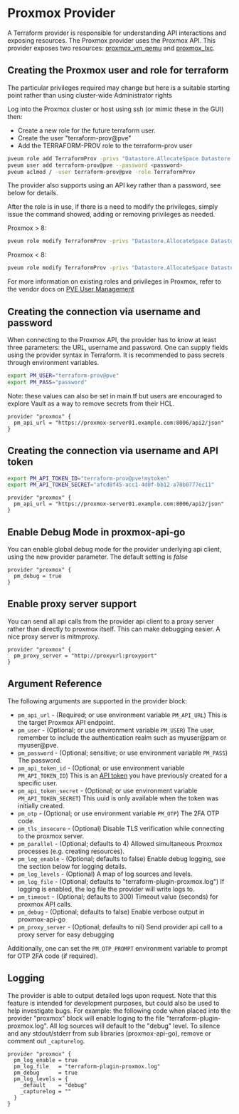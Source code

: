# Proxmox Provider

A Terraform provider is responsible for understanding API interactions and exposing resources. The Proxmox provider uses
the Proxmox API. This provider exposes two resources: [proxmox_vm_qemu](resources/vm_qemu.md)
and [proxmox_lxc](resources/lxc.md).

## Creating the Proxmox user and role for terraform

The particular privileges required may change but here is a suitable starting point rather than using cluster-wide
Administrator rights

Log into the Proxmox cluster or host using ssh (or mimic these in the GUI) then:

- Create a new role for the future terraform user.
- Create the user "terraform-prov@pve"
- Add the TERRAFORM-PROV role to the terraform-prov user

```bash
pveum role add TerraformProv -privs "Datastore.AllocateSpace Datastore.Audit Pool.Allocate Sys.Audit Sys.Console Sys.Modify VM.Allocate VM.Audit VM.Clone VM.Config.CDROM VM.Config.Cloudinit VM.Config.CPU VM.Config.Disk VM.Config.HWType VM.Config.Memory VM.Config.Network VM.Config.Options VM.Migrate VM.Monitor VM.PowerMgmt SDN.Use"
pveum user add terraform-prov@pve --password <password>
pveum aclmod / -user terraform-prov@pve -role TerraformProv
```

The provider also supports using an API key rather than a password, see below for details.

After the role is in use, if there is a need to modify the privileges, simply issue the command showed, adding or
removing privileges as needed.


Proxmox > 8:
```bash
pveum role modify TerraformProv -privs "Datastore.AllocateSpace Datastore.Audit Pool.Allocate Sys.Audit Sys.Console Sys.Modify VM.Allocate VM.Audit VM.Clone VM.Config.CDROM VM.Config.Cloudinit VM.Config.CPU VM.Config.Disk VM.Config.HWType VM.Config.Memory VM.Config.Network VM.Config.Options VM.Migrate VM.Monitor VM.PowerMgmt SDN.Use"
```
Proxmox < 8:
```bash
pveum role modify TerraformProv -privs "Datastore.AllocateSpace Datastore.Audit Pool.Allocate Sys.Audit Sys.Console Sys.Modify VM.Allocate VM.Audit VM.Clone VM.Config.CDROM VM.Config.Cloudinit VM.Config.CPU VM.Config.Disk VM.Config.HWType VM.Config.Memory VM.Config.Network VM.Config.Options VM.Migrate VM.Monitor VM.PowerMgmt"
```

For more information on existing roles and privileges in Proxmox, refer to the vendor docs
on [PVE User Management](https://pve.proxmox.com/wiki/User_Management)

## Creating the connection via username and password

When connecting to the Proxmox API, the provider has to know at least three parameters: the URL, username and password.
One can supply fields using the provider syntax in Terraform. It is recommended to pass secrets through environment
variables.

```bash
export PM_USER="terraform-prov@pve"
export PM_PASS="password"
```

Note: these values can also be set in main.tf but users are encouraged to explore Vault as a way to remove secrets from
their HCL.

```hcl
provider "proxmox" {
  pm_api_url = "https://proxmox-server01.example.com:8006/api2/json"
}
```

## Creating the connection via username and API token

```bash
export PM_API_TOKEN_ID="terraform-prov@pve!mytoken"
export PM_API_TOKEN_SECRET="afcd8f45-acc1-4d0f-bb12-a70b0777ec11"
```

```hcl
provider "proxmox" {
  pm_api_url = "https://proxmox-server01.example.com:8006/api2/json"
}
```

## Enable Debug Mode in proxmox-api-go

You can enable global debug mode for the provider underlying api client, using the new provider parameter. The default
setting is _false_

```hcl
provider "proxmox" {
  pm_debug = true
}
```

## Enable proxy server support

You can send all api calls from the provider api client to a proxy server rather than directly to proxmox itself. This
can make debugging easier. A nice proxy server is mitmproxy.

```hcl
provider "proxmox" {
  pm_proxy_server = "http://proxyurl:proxyport"
}
```

## Argument Reference

The following arguments are supported in the provider block:

- `pm_api_url` - (Required; or use environment variable `PM_API_URL`) This is the target Proxmox API endpoint.
- `pm_user` - (Optional; or use environment variable `PM_USER`) The user, remember to include the authentication realm
  such as myuser@pam or myuser@pve.
- `pm_password` - (Optional; sensitive; or use environment variable `PM_PASS`) The password.
- `pm_api_token_id` - (Optional; or use environment variable `PM_API_TOKEN_ID`) This is
  an [API token](https://pve.proxmox.com/pve-docs/pveum-plain.html) you have previously created for a specific user.
- `pm_api_token_secret` - (Optional; or use environment variable `PM_API_TOKEN_SECRET`) This uuid is only
  available when the token was initially created.
- `pm_otp` - (Optional; or use environment variable `PM_OTP`) The 2FA OTP code.
- `pm_tls_insecure` - (Optional) Disable TLS verification while connecting to the proxmox server.
- `pm_parallel` - (Optional; defaults to 4) Allowed simultaneous Proxmox processes (e.g. creating resources).
- `pm_log_enable` - (Optional; defaults to false) Enable debug logging, see the section below for logging details.
- `pm_log_levels` - (Optional) A map of log sources and levels.
- `pm_log_file` - (Optional; defaults to "terraform-plugin-proxmox.log") If logging is enabled, the log file the
  provider will write logs to.
- `pm_timeout` - (Optional; defaults to 300) Timeout value (seconds) for proxmox API calls.
- `pm_debug` - (Optional; defaults to false) Enable verbose output in proxmox-api-go
- `pm_proxy_server` - (Optional; defaults to nil) Send provider api call to a proxy server for easy debugging

Additionally, one can set the `PM_OTP_PROMPT` environment variable to prompt for OTP 2FA code (if required).

## Logging

The provider is able to output detailed logs upon request. Note that this feature is intended for development purposes,
but could also be used to help investigate bugs. For example: the following code when placed into the provider "proxmox"
block will enable loging to the file "terraform-plugin-proxmox.log". All log sources will default to the "debug" level.
To silence and any stdout/stderr from sub libraries (proxmox-api-go), remove or comment out `_capturelog`.

```hcl
provider "proxmox" {
  pm_log_enable = true
  pm_log_file   = "terraform-plugin-proxmox.log"
  pm_debug      = true
  pm_log_levels = {
    _default    = "debug"
    _capturelog = ""
  }
}
```
